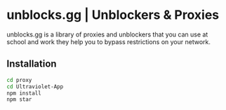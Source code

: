 # unblocks.gg | Unblockers & Proxies

unblocks.gg is a library of proxies and unblockers that you can use at school and work they help you to bypass restrictions on your network.

## Installation

```sh
cd proxy
cd Ultraviolet-App
npm install
npm star
```